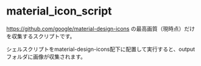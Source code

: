 # material_icon_script

https://github.com/google/material-design-icons
の最高画質（現時点）だけを収集するスクリプトです。

シェルスクリプトをmaterial-design-icons配下に配置して実行すると、outputフォルダに画像が収集されます。
